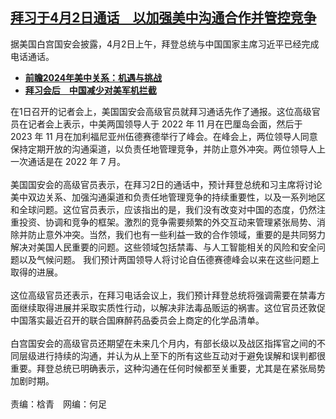 <!--1712073000000-->
[拜习于4月2日通话　以加强美中沟通合作并管控竞争](https://www.rfa.org/mandarin/yataibaodao/junshiwaijiao/my1-04022024114439.html)
------

<div><span>据美国白宫国安会披露，4月2日上午，拜登总统与中国国家主席习近平已经完成电话通话。</span></div><div><span></span></div><ul><li><strong><a href="https://www.rfa.org/mandarin/yataibaodao/junshiwaijiao/lu-12222023095142.html">前瞻2024年美中关系：机遇与挑战</a></strong></li><li><strong><a href="https://www.rfa.org/mandarin/Xinwen/10-12182023155059.html">拜习会后　中国减少对美军机拦截</a></strong></li></ul><div><span>在1日召开的记者会上，美国国安会高级官员就拜习通话先作了通报。这位高级官员在记者会上表示，中美两国领导人于 2022 年 11 月在巴厘岛会面，然后于 2023 年 11 月在加利福尼亚州伍德赛德举行了峰会。在峰会上，两位领导人同意保持定期开放的沟通渠道，以负责任地管理竞争，并防止意外冲突。两位领导人上一次通话是在 2022 年 7 月。</span></div><div><span> </span></div><div><span>美国国安会的高级官员表示，在拜习2日的通话中，预计拜登总统和习主席将讨论美中双边关系、加强沟通渠道和负责任地管理竞争的持续重要性，以及一系列地区和全球问题。这位官员表示，应该指出的是，我们没有改变对中国的态度，仍然注重投资、协调和竞争的框架。激烈的竞争需要频繁的外交互动来管理紧张局势、消除并防止意外冲突。当然，我们也有一些利益一致的合作领域，重要的是共同努力解决对美国人民重要的问题。这些领域包括禁毒、与人工智能相关的风险和安全问题以及气候问题。 我们预计两国领导人将讨论自伍德赛德峰会以来在这些问题上取得的进展。</span></div><div><span> </span></div><div><span>这位高级官员还表示，在拜习电话会议上，我们预计拜登总统将强调需要在禁毒方面继续取得进展并采取实质性行动，以解决非法毒品贩运的祸害。这位官员还敦促中国落实最近召开的联合国麻醉药品委员会上商定的化学品清单。</span></div><div><span> </span></div><div><span>白宫国安会的高级官员还期望在未来几个月内，有部长级以及战区指挥官之间的不同层级进行持续的沟通，并认为从上至下的所有这些互动对于避免误解和误判都很重要。拜登总统已明确表示，这种沟通在任何时候都至关重要，尤其是在紧张局势加剧时期。</span></div><div><span> </span></div><div><span>责编：梒青　网编：何足</span></div>
